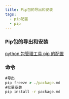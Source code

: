 ```yaml
---
title: Pip包的导出和安装
tags:
  - pip配置
  - pip
---
```


### Pip包的导出和安装
[python 包管理工具 pip 的配置](https://www.cnblogs.com/yvivid/p/pip_setup.html)

### 命令

```cmd
#导出 
pip freeze > ./package.md
#批量安装
pip install -r package.md
```